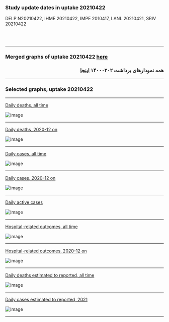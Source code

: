 ### Study update dates in uptake 20210422

DELP N20210422, IHME 20210422, IMPE 2010417, LANL 20210421, SRIV 20210422

<br/><br/>

****

### Merged graphs of uptake 20210422 [here](https://github.com/pourmalek/covir2/blob/main/20210422/graphs%20merged%20uptake%2020210422.pdf)

<div dir="rtl">
  
###  همه نمودارهای برداشت ۱۴۰۰۰۲۰۲ [اینجا](https://github.com/pourmalek/covir2/blob/main/20210422/graphs%20merged%20uptake%2020210422.pdf)
  
<div dir="ltr">

****

### Selected graphs, uptake 20210422

****

[Daily deaths, all time](https://github.com/pourmalek/covir2/blob/main/20210422/output/merge/graph%2011a%20COVID-19%20daily%20deaths%2C%20Iran%2C%20reference%20scenarios.pdf)

![image](https://user-images.githubusercontent.com/30849720/117904393-25888d80-b286-11eb-9967-279b80663889.png)

****

[Daily deaths, 2020-12 on](https://github.com/pourmalek/covir2/blob/main/20210422/output/merge/graph%2012a%20COVID-19%20daily%20deaths%2C%20Iran%2C%20reference%20scenarios%2C%202020-12-01%20on.pdf)

![image](https://user-images.githubusercontent.com/30849720/117904492-4e108780-b286-11eb-94c5-4ed7f620a35f.png)

****

[Daily cases, all time](https://github.com/pourmalek/covir2/blob/main/20210422/output/merge/graph%2021a%20COVID-19%20daily%20cases%2C%20Iran%2C%20reference%20scenarios.pdf)

![image](https://user-images.githubusercontent.com/30849720/117904603-7e582600-b286-11eb-8121-308bbfdc26da.png)

****

[Daily cases, 2020-12 on](https://github.com/pourmalek/covir2/blob/main/20210422/output/merge/graph%2022a%20COVID-19%20daily%20cases%2C%20Iran%2C%20reference%20scenarios%2C%202020-12-01%20on.pdf)

![image](https://user-images.githubusercontent.com/30849720/117904711-b3647880-b286-11eb-949c-396fbdc8370c.png)

****

[Daily active cases](https://github.com/pourmalek/covir2/blob/main/20210422/output/merge/graph%2062.1%20COVID-19%20daily%20active%20cases%20wo%20GHAN%20Hijri.pdf)

![image](https://user-images.githubusercontent.com/30849720/117904261-df332e80-b285-11eb-8704-0e563931504b.png)

****

[Hospital-related outcomes, all time](https://github.com/pourmalek/covir2/blob/main/20210422/output/merge/graph%2071%20COVID-19%20hospital-related%20outcomes.pdf)

![image](https://user-images.githubusercontent.com/30849720/117905394-f541ee80-b287-11eb-8570-271665280143.png)

****

[Hospital-related outcomes, 2020-12 on](https://github.com/pourmalek/covir2/blob/main/20210422/output/merge/graph%2073%20COVID-19%20hospital-related%20outcomes%2C%20wo%20extremes%2C%202020-12-01%20on.pdf)

![image](https://user-images.githubusercontent.com/30849720/117906190-4a323480-b289-11eb-8bd4-028f87ea955f.png)

****

[Daily deaths estimated to reported, all time](https://github.com/pourmalek/covir2/blob/main/20210422/output/merge/graph%2091%20COVID-19%20daily%20deaths%20estimated%20to%20reported%2C%20Iran%2C%20reference%20scenarios.pdf)

![image](https://user-images.githubusercontent.com/30849720/117906290-7bab0000-b289-11eb-863a-9f3467e70ae4.png)

****

[Daily cases estimated to reported, 2021](https://github.com/pourmalek/covir2/blob/main/20210422/output/merge/graph%2093%20COVID-19%20daily%20cases%20estimated%20to%20reported%2C%20Iran%2C%20reference%20scenarios%2C%202021-01-01%20on.pdf)

![image](https://user-images.githubusercontent.com/30849720/117906397-ac8b3500-b289-11eb-965b-0c0da5129b39.png)

****

